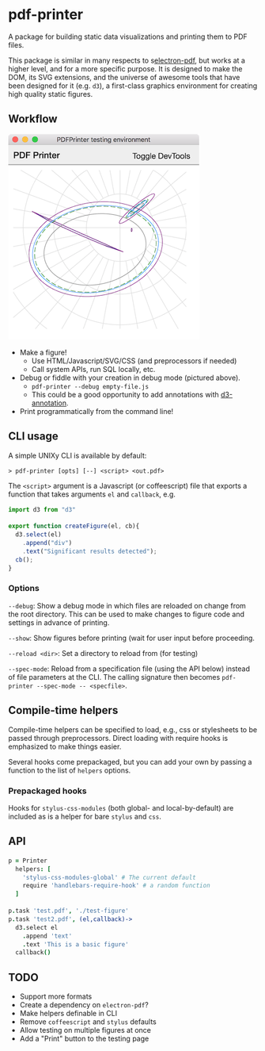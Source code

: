# pdf-printer

A package for building static data visualizations and
printing them to PDF files.

This package is similar in many respects to
s[electron-pdf](https://github.com/fraserxu/electron-pdf),
but works at a higher level, and for a more specific purpose.
It is designed to make the
DOM, its SVG extensions, and the universe of awesome
tools that have been designed for it (e.g. `d3`),
a first-class graphics environment for creating high
quality static figures.

## Workflow

![PDF Printer debug mode](pdf-printer-debug-mode.png)

- Make a figure!
  - Use HTML/Javascript/SVG/CSS (and preprocessors if needed)
  - Call system APIs, run SQL locally, etc.
- Debug or fiddle with your creation in debug mode
  (pictured above).
  - `pdf-printer --debug empty-file.js`
  - This could be a good opportunity to
    add annotations with [d3-annotation](https://github.com/susielu/d3-annotation).
- Print programmatically from the command line!

## CLI usage

A simple UNIXy CLI is available by default:

```
> pdf-printer [opts] [--] <script> <out.pdf>
```

The `<script>` argument is a Javascript (or coffeescript)
file that exports a function
that takes arguments `el` and `callback`, e.g.

```js
import d3 from "d3"

export function createFigure(el, cb){
  d3.select(el)
    .append("div")
    .text("Significant results detected");
  cb();
}
```

### Options

`--debug`: Show a debug mode in which files are reloaded
on change from the root directory. This can be used to
make changes to figure code and settings in advance of printing.

`--show`: Show figures before printing (wait for user input
before proceeding.

`--reload <dir>`: Set a directory to reload from (for testing)

`--spec-mode`: Reload from a specification file (using the
API below) instead of file parameters at the CLI. The
calling signature then becomes `pdf-printer --spec-mode -- <specfile>`.

## Compile-time helpers

Compile-time helpers can be specified to load, e.g., css
or stylesheets to be passed through preprocessors. Direct
loading with require hooks is emphasized to make things
easier.

Several hooks come prepackaged, but you can add your own
by passing a function to the list of `helpers` options.

### Prepackaged hooks

Hooks for `stylus-css-modules` (both global- and local-by-default)
are included as is a helper for bare `stylus` and `css`.

## API

```coffeescript
p = Printer
  helpers: [
    'stylus-css-modules-global' # The current default
    require 'handlebars-require-hook' # a random function
  ]

p.task 'test.pdf', './test-figure'
p.task 'test2.pdf', (el,callback)->
  d3.select el
    .append 'text'
    .text 'This is a basic figure'
  callback()
```

## TODO

- Support more formats
- Create a dependency on `electron-pdf`?
- Make helpers definable in CLI
- Remove `coffeescript` and `stylus` defaults
- Allow testing on multiple figures at once
- Add a "Print" button to the testing page



